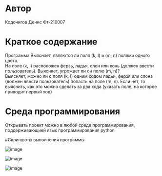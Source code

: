 # Автор
Кодочигов Денис Фт-210007

# Краткое содержание
Программа Выясняет, являются ли поля (k, I) и (m, n) полями одного цвета.  
На поле (к, I) расположен ферзь, ладья, слон или конь (должен ввести пользователь). Выясняет, угрожает ли он полю (m, n)?  
Выясняет, можно ли с поля (k, I) одним ходом ладьи, ферзя или слона (должен ввести пользователь) попасть на поле (m, n). Если нет, то выяснить, как это можно сделать за два хода (указать поле, на которое приводит первый ход)

# Среда программирования 
Открывать проект можно в любой среде программирования, поддерживающией язык программирования python

#Скриншоты выполнения программы

![image](https://user-images.githubusercontent.com/113355417/208613472-15ca7187-bdc7-4030-827b-44ec548287c5.png)

![image](https://user-images.githubusercontent.com/113355417/208613611-5059c2be-5c6d-4625-9c05-aef369cabab4.png)

![image](https://user-images.githubusercontent.com/113355417/208614485-b7cc2d1c-d240-4785-a6e8-687d2a90a706.png)


